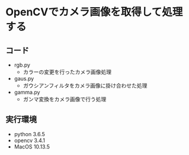 # OpenCVでカメラ画像を取得して処理する
## コード
- rgb.py
  - カラーの変更を行ったカメラ画像処理
- gaus.py
  - ガウシアンフィルタをカメラ画像に掛け合わせた処理
- gamma.py
  - ガンマ変換をカメラ画像で行う処理

## 実行環境
- python 3.6.5
- opencv 3.4.1
- MacOS 10.13.5
